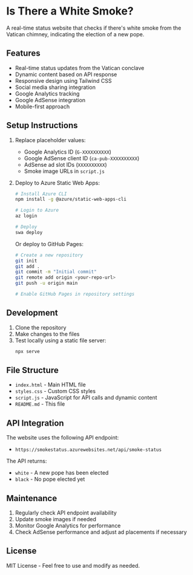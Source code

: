 # Is There a White Smoke?

A real-time status website that checks if there's white smoke from the Vatican chimney, indicating the election of a new pope.

## Features

- Real-time status updates from the Vatican conclave
- Dynamic content based on API response
- Responsive design using Tailwind CSS
- Social media sharing integration
- Google Analytics tracking
- Google AdSense integration
- Mobile-first approach

## Setup Instructions

1. Replace placeholder values:
   - Google Analytics ID (`G-XXXXXXXXXX`)
   - Google AdSense client ID (`ca-pub-XXXXXXXXXX`)
   - AdSense ad slot IDs (`XXXXXXXXXX`)
   - Smoke image URLs in `script.js`

2. Deploy to Azure Static Web Apps:
   ```bash
   # Install Azure CLI
   npm install -g @azure/static-web-apps-cli

   # Login to Azure
   az login

   # Deploy
   swa deploy
   ```

   Or deploy to GitHub Pages:
   ```bash
   # Create a new repository
   git init
   git add .
   git commit -m "Initial commit"
   git remote add origin <your-repo-url>
   git push -u origin main

   # Enable GitHub Pages in repository settings
   ```

## Development

1. Clone the repository
2. Make changes to the files
3. Test locally using a static file server:
   ```bash
   npx serve
   ```

## File Structure

- `index.html` - Main HTML file
- `styles.css` - Custom CSS styles
- `script.js` - JavaScript for API calls and dynamic content
- `README.md` - This file

## API Integration

The website uses the following API endpoint:
- `https://smokestatus.azurewebsites.net/api/smoke-status`

The API returns:
- `white` - A new pope has been elected
- `black` - No pope elected yet

## Maintenance

1. Regularly check API endpoint availability
2. Update smoke images if needed
3. Monitor Google Analytics for performance
4. Check AdSense performance and adjust ad placements if necessary

## License

MIT License - Feel free to use and modify as needed. 